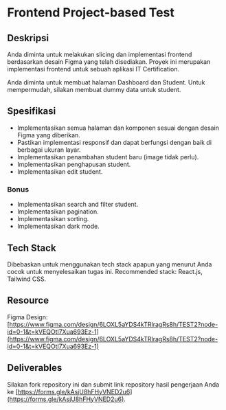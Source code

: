 # Frontend Project-based Test

## Deskripsi

Anda diminta untuk melakukan slicing dan implementasi frontend berdasarkan desain Figma yang telah disediakan. Proyek ini merupakan implementasi frontend untuk sebuah aplikasi IT Certification.

Anda diminta untuk membuat halaman Dashboard dan Student. Untuk mempermudah, silakan membuat dummy data untuk student.

## Spesifikasi

- Implementasikan semua halaman dan komponen sesuai dengan desain Figma yang diberikan.
- Pastikan implementasi responsif dan dapat berfungsi dengan baik di berbagai ukuran layar.
- Implementasikan penambahan student baru (image tidak perlu).
- Implementasikan penghapusan student.
- Implementasikan edit student.

### Bonus

- Implementasikan search and filter student.
- Implementasikan pagination.
- Implementasikan sorting.
- Implementasikan dark mode.

## Tech Stack

Dibebaskan untuk menggunakan tech stack apapun yang menurut Anda cocok untuk menyelesaikan tugas ini. Recommended stack: React.js, Tailwind CSS.

## Resource

Figma Design: [https://www.figma.com/design/6LOXL5aYDS4kTRlragRs8h/TEST2?node-id=0-1&t=kVEQOtl7Xua693Ez-1](https://www.figma.com/design/6LOXL5aYDS4kTRlragRs8h/TEST2?node-id=0-1&t=kVEQOtl7Xua693Ez-1)

## Deliverables

Silakan fork repository ini dan submit link repository hasil pengerjaan Anda ke [https://forms.gle/kAsjU8hFHyVNED2u6](https://forms.gle/kAsjU8hFHyVNED2u6).
